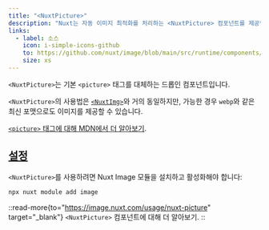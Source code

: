 ```yaml
---
title: "<NuxtPicture>"
description: "Nuxt는 자동 이미지 최적화를 처리하는 <NuxtPicture> 컴포넌트를 제공합니다."
links:
  - label: 소스
    icon: i-simple-icons-github
    to: https://github.com/nuxt/image/blob/main/src/runtime/components/NuxtPicture.vue
    size: xs
---
```


`<NuxtPicture>`는 기본 `<picture>` 태그를 대체하는 드롭인 컴포넌트입니다.

`<NuxtPicture>`의 사용법은 [`<NuxtImg>`](/docs/api/components/nuxt-img)와 거의 동일하지만, 가능한 경우 `webp`와 같은 최신 포맷으로도 이미지를 제공할 수 있습니다.

[`<picture>` 태그에 대해 MDN에서 더 알아보기](https://developer.mozilla.org/en-US/docs/Web/HTML/Element/picture).

## [설정](#setup)

`<NuxtPicture>`를 사용하려면 Nuxt Image 모듈을 설치하고 활성화해야 합니다:

```bash [Terminal]
npx nuxt module add image
```

::read-more{to="https://image.nuxt.com/usage/nuxt-picture" target="_blank"}
`<NuxtPicture>` 컴포넌트에 대해 더 알아보기.
::
